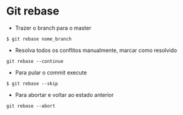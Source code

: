 # Git rebase
* Trazer o branch para o master
````
$ git rebase nome_branch
````
* Resolva todos os conflitos manualmente, marcar como resolvido
````
git rebase --continue
````
* Para pular o commit execute
````
$ git rebase --skip
````
* Para abortar e voltar ao estado anterior
````
git rebase --abort
````
